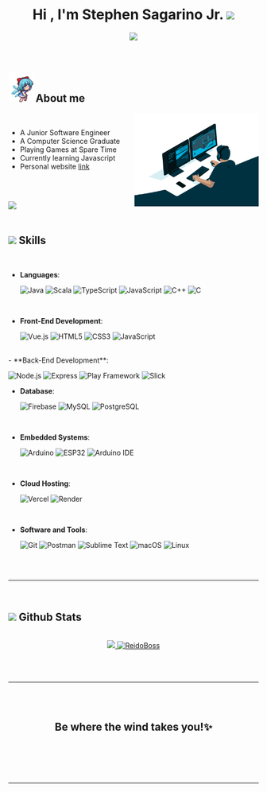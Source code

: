 
<h1 align="center"><b>Hi , I'm Stephen Sagarino Jr. </b><img src="https://media.giphy.com/media/hvRJCLFzcasrR4ia7z/giphy.gif" width="35"></h1>
<!--  -->
<p align="center">
  <a href="https://github.com/DenverCoder1/readme-typing-svg">
  <img src="https://readme-typing-svg.herokuapp.com?font=Time+New+Roman&color=cyan&size=25&center=true&vCenter=true&width=600&height=100&lines=A+Junior+Software+Engineer,;A+Computer+Science+Graduate,;Playing+Games+and+Watching+Anime+at+Spare+Time">
</a>

</p>


<br>




## <picture><img src = "assets/images/aboutme.gif" width = 50px></picture> **About me**

<picture> <img align="right" src="assets/images/coder.gif" width = 250px></picture>

<br>

- A Junior Software Engineer
- A Computer Science Graduate
- Playing Games at Spare Time
- Currently learning Javascript
- Personal website [link](https://stephsaga.vercel.app/)

<br><br>

<img src="https://user-images.githubusercontent.com/73097560/115834477-dbab4500-a447-11eb-908a-139a6edaec5c.gif"><br><br>

## <img src="https://media2.giphy.com/media/QssGEmpkyEOhBCb7e1/giphy.gif?cid=ecf05e47a0n3gi1bfqntqmob8g9aid1oyj2wr3ds3mg700bl&rid=giphy.gif" width ="25"><b> Skills</b>
<br>

<p align="center">

- **Languages**:

    ![Java](https://img.shields.io/badge/Java%20-%23ED8B00.svg?style=for-the-badge&logo=java&logoColor=white)
    ![Scala](https://img.shields.io/badge/Scala%20-%23DC322F.svg?style=for-the-badge&logo=scala&logoColor=white)
    ![TypeScript](https://img.shields.io/badge/TypeScript%20-%23007ACC.svg?style=for-the-badge&logo=typescript&logoColor=white)
    ![JavaScript](https://img.shields.io/badge/JavaScript%20-%23F7DF1E.svg?style=for-the-badge&logo=javascript&logoColor=black)
    ![C++](https://img.shields.io/badge/C++%20-%2300599C.svg?style=for-the-badge&logo=c%2B%2B&logoColor=white)
    ![C](https://img.shields.io/badge/C%20-%232370ED.svg?style=for-the-badge&logo=c&logoColor=white)

<br>

- **Front-End Development**:

   ![Vue.js](https://img.shields.io/badge/Vue.js%20-%234FC08D.svg?style=for-the-badge&logo=vue.js&logoColor=white)
   ![HTML5](https://img.shields.io/badge/HTML5%20-%23E34F26.svg?style=for-the-badge&logo=html5&logoColor=white)
   ![CSS3](https://img.shields.io/badge/CSS%20-%231572B6.svg?style=for-the-badge&logo=css3&logoColor=white)
   ![JavaScript](https://img.shields.io/badge/JavaScript%20-%23F7DF1E.svg?style=for-the-badge&logo=javascript&logoColor=black)
<br>
- **Back-End Development**:

   ![Node.js](https://img.shields.io/badge/Node.js%20-%23339933.svg?style=for-the-badge&logo=node.js&logoColor=white)
   ![Express](https://img.shields.io/badge/Express%20-%23000000.svg?style=for-the-badge&logo=express&logoColor=white)
   ![Play Framework](https://img.shields.io/badge/Play%20Framework%20-%2300E500.svg?style=for-the-badge&logo=play&logoColor=white)
   ![Slick](https://img.shields.io/badge/Slick%20-%230000FF.svg?style=for-the-badge&logo=slick&logoColor=white)
<br>


- **Database**:

   ![Firebase](https://img.shields.io/badge/Firebase%20-%23FFCA28.svg?style=for-the-badge&logo=firebase&logoColor=black)
   ![MySQL](https://img.shields.io/badge/MySQL%20-%234479A1.svg?style=for-the-badge&logo=mysql&logoColor=white)
   ![PostgreSQL](https://img.shields.io/badge/PostgreSQL%20-%23336791.svg?style=for-the-badge&logo=postgresql&logoColor=white)
<br>

- **Embedded Systems**:

   ![Arduino](https://img.shields.io/badge/Arduino%20-%2300979D.svg?style=for-the-badge&logo=arduino&logoColor=white)
   ![ESP32](https://img.shields.io/badge/ESP32%20-%2300979D.svg?style=for-the-badge&logo=espressif&logoColor=white)
   ![Arduino IDE](https://img.shields.io/badge/Arduino%20IDE%20-%2300979D.svg?style=for-the-badge&logo=arduino&logoColor=white)
<br>

- **Cloud Hosting**:

   ![Vercel](https://img.shields.io/badge/Vercel%20-%23000000.svg?style=for-the-badge&logo=vercel&logoColor=white)
   ![Render](https://img.shields.io/badge/Render%20-%2300C7B7.svg?style=for-the-badge&logo=render&logoColor=white)
<br>

- **Software and Tools**:

   ![Git](https://img.shields.io/badge/Git%20-%23F05033.svg?style=for-the-badge&logo=git&logoColor=white)
   ![Postman](https://img.shields.io/badge/Postman%20-%23FF6C37.svg?style=for-the-badge&logo=postman&logoColor=white)
   ![Sublime Text](https://img.shields.io/badge/Sublime%20Text%20-%23FF9800.svg?style=for-the-badge&logo=sublime-text&logoColor=white)
   ![macOS](https://img.shields.io/badge/macOS%20-%23999999.svg?style=for-the-badge&logo=apple&logoColor=white)
   ![Linux](https://img.shields.io/badge/Linux%20-%23FCC624.svg?style=for-the-badge&logo=linux&logoColor=black)

</p>

<br>
<br>

-----

<br>


## <img src="https://media.giphy.com/media/iY8CRBdQXODJSCERIr/giphy.gif" width="35"><b> Github Stats </b>
<br>

<div align="center">

<a href="https://github.com/ReidoBoss">
  <img src="https://github-readme-stats.vercel.app/api?username=ReidoBoss&include_all_commits=true&count_private=true&show_icons=true&line_height=20&title_color=7A7ADB&icon_color=2234AE&text_color=D3D3D3&bg_color=0,000000,130F40" width="450"/>
  <img src="https://github-readme-stats.vercel.app/api/top-langs?username=ReidoBoss&show_icons=true&locale=en&layout=compact&line_height=20&title_color=7A7ADB&icon_color=2234AE&text_color=D3D3D3&bg_color=0,000000,130F40" width="375"  alt="ReidoBoss"/>
</a>

</a>
</div>

<br>
<br>
<br>

-----

<br>
<br>
<!--
## <b> Let's Connect..!</b><img src="assets/images/handshake.gif" width ="80">
<br>
<div align='left'>

<ul>

<li>
<a href="https://linkedin.com/in/0xabdulkhalid" target="_blank">
<img src="https://img.shields.io/badge/linkedin:  0xabdulkhalid-%2300acee.svg?color=405DE6&style=for-the-badge&logo=linkedin&logoColor=white" alt=linkedin style="margin-bottom: 5px;"/>
</a>
</li>

<br>

<li>
<a href="https://twitter.com/0xabdulkhalid" target="_blank">
<img src="https://img.shields.io/badge/twitter:  0xabdulkhalid-%2300acee.svg?color=1DA1F2&style=for-the-badge&logo=twitter&logoColor=white" alt=twitter style="margin-bottom: 5px;"/>
</a>
</li>

<br>

<li>
<a href="mailto:0xabdulkhalid@gmail.com" target="_blank">
<img src="https://img.shields.io/badge/gmail:  0xabdulkhalid-%23EA4335.svg?style=for-the-badge&logo=gmail&logoColor=white" t=mail style="margin-bottom: 5px;" />
</a>
</li>

</ul>
</div>

<br>
<img src="https://user-images.githubusercontent.com/73097560/115834477-dbab4500-a447-11eb-908a-139a6edaec5c.gif">
<br>
<br>
<br> -->

<div align='center'>

## <b>Be where the wind takes you!✨</b>

</div>
<br>
<br>
<br>
<br>

---

<br>

